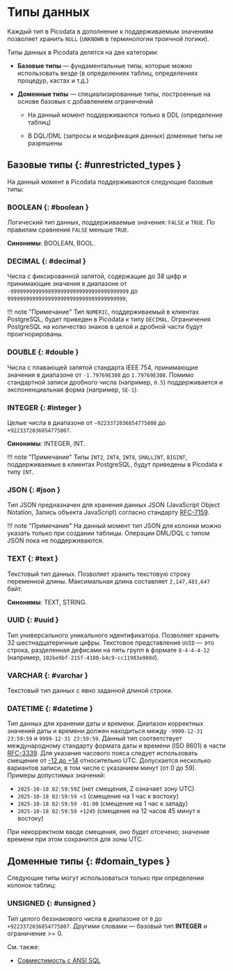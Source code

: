 # Типы данных

Каждый тип в Picodata в дополнение к поддерживаемым значениям позволяет хранить `NULL`
(`UNKNOWN` в терминологии троичной логики).

Типы данных в Picodata делятся на две категории:

- **Базовые типы** — фундаментальные типы, которые можно использовать везде (в определениях таблиц, определениях процедур, кастах и т.д.)

- **Доменные типы** — специализированные типы, построенные на основе базовых с добавлением ограничений

    - На данный момент поддерживаются только в DDL (определение таблиц)

    - В DQL/DML (запросы и модификация данных) доменные типы не разрешены


## Базовые типы {: #unrestricted_types }

На данный момент в Picodata поддерживаются следующие базовые типы:

### BOOLEAN {: #boolean }

Логический тип данных, поддерживаемые значения: `FALSE` и `TRUE`. По правилам сравнения
`FALSE` меньше `TRUE`.

**Синонимы**: BOOLEAN, BOOL.

### DECIMAL {: #decimal }

Числа с фиксированной запятой, содержащие до 38 цифр и принимающие значения в диапазоне
от `-99999999999999999999999999999999999999` до `99999999999999999999999999999999999999`;

!!! note "Примечание"
    Тип `NUMERIC`, поддерживаемый в клиентах PostgreSQL,
    будет приведен в Picodata к типу `DECIMAL`. Ограничения PostgreSQL
    на количество знаков в целой и дробной части будут проигнорированы.

### DOUBLE {: #double }

Числа с плавающей запятой стандарта IEEE 754, принимающие значения в диапазоне от
`-1.79769E308` до `1.79769E308`.
Помимо стандартной записи дробного числа (например, `0.5`) поддерживается и
экспоненциальная форма (например, `5E-1`).

### INTEGER {: #integer }

Целые числа в диапазоне от `−9223372036854775808` до `+9223372036854775807`.

**Синонимы**: INTEGER, INT.

!!! note "Примечание"
    Типы `INT2`, `INT4`, `INT8`, `SMALLINT`, `BIGINT`, поддерживаемые в
    клиентах PostgreSQL, будут приведены в Picodata к типу `INT`.

### JSON {: #json }

Тип JSON предназначен для хранения данных JSON (JavaScript Object Notation, Запись объекта JavaScript) согласно стандарту [RFC-7159].

!!! note "Примечание"
    На данный момент тип JSON для колонки можно
    указать только при создании таблицы. Операции DML/DQL с типом JSON
    пока не поддерживаются.

### TEXT {: #text }

Текстовый тип данных. Позволяет хранить текстовую строку переменной длины. Максимальная
длина составляет `2,147,483,647` байт.

**Синонимы**: TEXT, STRING.

### UUID {: #uuid }

Тип универсального уникального идентификатора. Позволяет хранить 32 шестнадцатеричные цифры.
Текстовое представление `UUID` — это строка, разделенная дефисами на пять групп в формате
`8-4-4-4-12` (например, `102be9bf-215f-4180-b4c9-cc11983e988d`).

### VARCHAR {: #varchar }

Текстовый тип данных с явно заданной длиной строки.

### DATETIME {: #datetime }

Тип данных для хранения даты и времени. Диапазон корректных значений
даты и времени должен находиться между `-9999-12-31 23:59:59` и
`9999-12-31 23:59:59`. Данный тип соответствует международному стандарту
формата даты и времени (ISO 8601) в части [RFC-3339]. Для
указания часового пояса следует использовать смещение от [-12 до +14]
относительно UTC. Допускается несколько вариантов записи, в том числе с
указанием минут (от 0 до 59). Примеры допустимых значений:

- `2025-10-18 02:59:59Z` (нет смещения, Z означает зону UTC)
- `2025-10-18 02:59:59 +1` (смещение на 1 час к востоку)
- `2025-10-18 02:59:59 -01:00` (смещение на 1 час к западу)
- `2025-10-18 02:59:59 +1245` (смещение на 12 часов 45 минут к востоку)

При некорректном вводе смещения, оно будет отсечено; значение времени
при этом сохранится для зоны UTC.

[-12 до +14]: https://ru.wikipedia.org/wiki/Всемирное_координированное_время#Использование
[RFC-3339]: https://datatracker.ietf.org/doc/html/rfc3339
[RFC-7159]: https://datatracker.ietf.org/doc/html/rfc7159

## Доменные типы {: #domain_types }

Следующие типы могут использоваться только при определении колонок таблиц:

### UNSIGNED {: #unsigned }

Тип целого беззнакового числа в диапазоне от `0` до `+9223372036854775807`. Другими словами — базовый тип **INTEGER** и ограничение >= 0.

См. также:

- [Совместимость с ANSI SQL](ansi_sql.md)
